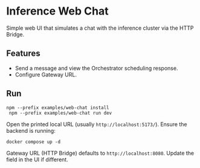 # Inference Web Chat

Simple web UI that simulates a chat with the inference cluster via the HTTP Bridge.

## Features
- Send a message and view the Orchestrator scheduling response.
- Configure Gateway URL.

## Run
```
npm --prefix examples/web-chat install
 npm --prefix examples/web-chat run dev
```

Open the printed local URL (usually `http://localhost:5173/`). Ensure the backend is running:
```
docker compose up -d
```

Gateway URL (HTTP Bridge) defaults to `http://localhost:8080`. Update the field in the UI if different.